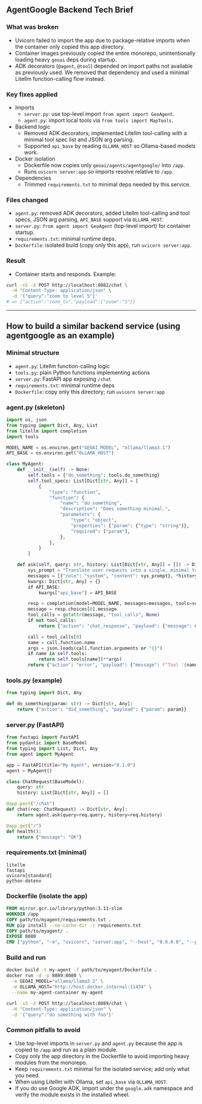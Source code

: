 ## AgentGoogle Backend Tech Brief

### What was broken
- Uvicorn failed to import the app due to package-relative imports when the container only copied this app directory.
- Container images previously copied the entire monorepo, unintentionally loading heavy `geoai` deps during startup.
- ADK decorators (`@agent`, `@tool`) depended on import paths not available as previously used. We removed that dependency and used a minimal Litellm function-calling flow instead.

### Key fixes applied
- Imports
  - `server.py`: use top-level import `from agent import GeoAgent`.
  - `agent.py`: import local tools via `from tools import MapTools`.
- Backend logic
  - Removed ADK decorators; implemented Litellm tool-calling with a minimal tool spec list and JSON arg parsing.
  - Supported `api_base` by reading `OLLAMA_HOST` so Ollama-based models work.
- Docker isolation
  - Dockerfile now copies only `geoai/agents/agentgoogle/` into `/app`.
  - Runs `uvicorn server:app` so imports resolve relative to `/app`.
- Dependencies
  - Trimmed `requirements.txt` to minimal deps needed by this service.

### Files changed
- `agent.py`: removed ADK decorators, added Litellm tool-calling and tool specs, JSON arg parsing, `API_BASE` support via `OLLAMA_HOST`.
- `server.py`: `from agent import GeoAgent` (top-level import) for container startup.
- `requirements.txt`: minimal runtime deps.
- `Dockerfile`: isolated build (copy only this app), run `uvicorn server:app`.

### Result
- Container starts and responds. Example:

```bash
curl -sS -X POST http://localhost:8082/chat \
  -H "Content-Type: application/json" \
  -d '{"query":"zoom to level 5"}'
# => {"action":"zoom_to","payload":{"zoom":"5"}}
```

---

## How to build a similar backend service (using agentgoogle as an example)

### Minimal structure
- `agent.py`: Litellm function-calling logic
- `tools.py`: plain Python functions implementing actions
- `server.py`: FastAPI app exposing `/chat`
- `requirements.txt`: minimal runtime deps
- `Dockerfile`: copy only this directory; run `uvicorn server:app`

### agent.py (skeleton)
```python
import os, json
from typing import Dict, Any, List
from litellm import completion
import tools

MODEL_NAME = os.environ.get("GEOAI_MODEL", "ollama/llama3.1")
API_BASE = os.environ.get("OLLAMA_HOST")

class MyAgent:
    def __init__(self) -> None:
        self.tools = {"do_something": tools.do_something}
        self.tool_specs: List[Dict[str, Any]] = [
            {
                "type": "function",
                "function": {
                    "name": "do_something",
                    "description": "Does something minimal.",
                    "parameters": {
                        "type": "object",
                        "properties": {"param": {"type": "string"}},
                        "required": ["param"],
                    },
                },
            }
        ]

    def ask(self, query: str, history: List[Dict[str, Any]] = []) -> Dict[str, Any]:
        sys_prompt = "Translate user requests into a single, minimal tool call."
        messages = [{"role": "system", "content": sys_prompt}, *history, {"role": "user", "content": query}]
        kwargs: Dict[str, Any] = {}
        if API_BASE:
            kwargs["api_base"] = API_BASE

        resp = completion(model=MODEL_NAME, messages=messages, tools=self.tool_specs, **kwargs)
        message = resp.choices[0].message
        tool_calls = getattr(message, "tool_calls", None)
        if not tool_calls:
            return {"action": "chat_response", "payload": {"message": message.content}}

        call = tool_calls[0]
        name = call.function.name
        args = json.loads(call.function.arguments or "{}")
        if name in self.tools:
            return self.tools[name](**args)
        return {"action": "error", "payload": {"message": f"Tool '{name}' not found."}}
```

### tools.py (example)
```python
from typing import Dict, Any

def do_something(param: str) -> Dict[str, Any]:
    return {"action": "did_something", "payload": {"param": param}}
```

### server.py (FastAPI)
```python
from fastapi import FastAPI
from pydantic import BaseModel
from typing import List, Dict, Any
from agent import MyAgent

app = FastAPI(title="My Agent", version="0.1.0")
agent = MyAgent()

class ChatRequest(BaseModel):
    query: str
    history: List[Dict[str, Any]] = []

@app.post("/chat")
def chat(req: ChatRequest) -> Dict[str, Any]:
    return agent.ask(query=req.query, history=req.history)

@app.get("/")
def health():
    return {"message": "OK"}
```

### requirements.txt (minimal)
```text
litellm
fastapi
uvicorn[standard]
python-dotenv
```

### Dockerfile (isolate the app)
```dockerfile
FROM mirror.gcr.io/library/python:3.11-slim
WORKDIR /app
COPY path/to/myagent/requirements.txt .
RUN pip install --no-cache-dir -r requirements.txt
COPY path/to/myagent/ .
EXPOSE 8080
CMD ["python", "-m", "uvicorn", "server:app", "--host", "0.0.0.0", "--port", "8080"]
```

### Build and run
```bash
docker build -t my-agent -f path/to/myagent/Dockerfile .
docker run -d -p 8089:8080 \
  -e GEOAI_MODEL="ollama/llama3.2" \
  -e OLLAMA_HOST="http://host.docker.internal:11434" \
  --name my-agent-container my-agent

curl -sS -X POST http://localhost:8089/chat \
  -H "Content-Type: application/json" \
  -d '{"query":"do something with foo"}'
```

### Common pitfalls to avoid
- Use top-level imports in `server.py` and `agent.py` because the app is copied to `/app` and run as a plain module.
- Copy only the app directory in the Dockerfile to avoid importing heavy modules from the monorepo.
- Keep `requirements.txt` minimal for the isolated service; add only what you need.
- When using Litellm with Ollama, set `api_base` via `OLLAMA_HOST`.
- If you do use Google ADK, import under the `google.adk` namespace and verify the module exists in the installed wheel.


